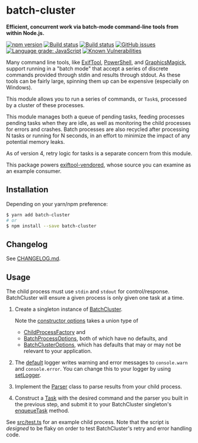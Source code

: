 # batch-cluster

**Efficient, concurrent work via batch-mode command-line tools from within Node.js.**

[![npm version](https://img.shields.io/npm/v/batch-cluster.svg)](https://www.npmjs.com/package/batch-cluster)
[![Build status](https://travis-ci.org/photostructure/batch-cluster.js.svg?branch=master)](https://travis-ci.org/photostructure/batch-cluster.js)
[![Build status](https://ci.appveyor.com/api/projects/status/4564x6lvc8s6a55l/branch/master?svg=true)](https://ci.appveyor.com/project/mceachen/batch-cluster-js/branch/master)
[![GitHub issues](https://img.shields.io/github/issues/photostructure/batch-cluster.js.svg)](https://github.com/photostructure/batch-cluster.js/issues)
[![Language grade: JavaScript](https://img.shields.io/lgtm/grade/javascript/g/photostructure/batch-cluster.js.svg)](https://lgtm.com/projects/g/photostructure/batch-cluster.js/context:javascript)
[![Known Vulnerabilities](https://snyk.io/test/github/photostructure/batch-cluster.js/badge.svg?targetFile=package.json)](https://snyk.io/test/github/photostructure/batch-cluster.js?targetFile=package.json)

Many command line tools, like
[ExifTool](https://sno.phy.queensu.ca/~phil/exiftool/),
[PowerShell](https://github.com/powershell/powershell), and
[GraphicsMagick](http://www.graphicsmagick.org/), support running in a "batch
mode" that accept a series of discrete commands provided through stdin and
results through stdout. As these tools can be fairly large, spinning them up can
be expensive (especially on Windows).

This module allows you to run a series of commands, or `Task`s, processed by a
cluster of these processes.

This module manages both a queue of pending tasks, feeding processes pending
tasks when they are idle, as well as monitoring the child processes for errors
and crashes. Batch processes are also recycled after processing N tasks or
running for N seconds, in an effort to minimize the impact of any potential
memory leaks.

As of version 4, retry logic for tasks is a separate concern from this module.

This package powers [exiftool-vendored](https://photostructure.github.io/exiftool-vendored.js/),
whose source you can examine as an example consumer.

## Installation

Depending on your yarn/npm preference:

```bash
$ yarn add batch-cluster
# or
$ npm install --save batch-cluster
```

## Changelog

See [CHANGELOG.md](https://github.com/photostructure/batch-cluster.js/blob/master/CHANGELOG.md).

## Usage

The child process must use `stdin` and `stdout` for control/response.
BatchCluster will ensure a given process is only given one task at a time.

1.  Create a singleton instance of
    [BatchCluster](https://photostructure.github.io/batch-cluster.js/classes/batchcluster.html).

    Note the [constructor
    options](https://photostructure.github.io/batch-cluster.js/classes/batchcluster.html#constructor)
    takes a union type of

    - [ChildProcessFactory](https://photostructure.github.io/batch-cluster.js/interfaces/childprocessfactory.html)
      and
    - [BatchProcessOptions](https://photostructure.github.io/batch-cluster.js/interfaces/batchprocessoptions.html),
      both of which have no defaults, and
    - [BatchClusterOptions](https://photostructure.github.io/batch-cluster.js/classes/batchclusteroptions.html),
      which has defaults that may or may not be relevant to your application.

1.  The [default](https://photostructure.github.io/batch-cluster.js/modules/logger.html) logger
    writes warning and error messages to `console.warn` and `console.error`. You
    can change this to your logger by using
    [setLogger](/globals.html#setlogger).

1.  Implement the [Parser](https://photostructure.github.io/batch-cluster.js/interfaces/parser)
    class to parse results from your child process.

1.  Construct a [Task](https://photostructure.github.io/batch-cluster.js/classes/task.html) with the desired command and
    the parser you built in the previous step, and submit it to your BatchCluster
    singleton's
    [enqueueTask](https://photostructure.github.io/batch-cluster.js/classes/batchcluster#enqueuetask) method.

See
[src/test.ts](https://github.com/photostructure/batch-cluster.js/blob/master/src/test.ts)
for an example child process. Note that the script is _designed_ to be flaky on
order to test BatchCluster's retry and error handling code.
